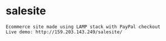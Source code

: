# salesite

	Ecommerce site made using LAMP stack with PayPal checkout
	Live demo: http://159.203.143.249/salesite/
